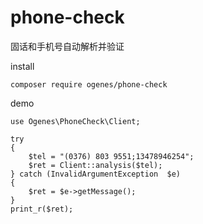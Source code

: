 # phone-check
固话和手机号自动解析并验证

install
```shell script
composer require ogenes/phone-check
```

demo
```shell script
use Ogenes\PhoneCheck\Client;

try
{
    $tel = "(0376) 803 9551;13478946254‬‬";
    $ret = Client::analysis($tel);
} catch (InvalidArgumentException  $e)
{
    $ret = $e->getMessage();
}
print_r($ret);

```
